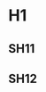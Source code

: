 <!-- @node H0 -->
<!-- @node #B H01 -->

# H1
<!-- @node -->
<!-- @edge -> H0 -->
<!-- @edge #B -> H01 -->

## SH11
<!-- @n #A <typ_1> -->
<!-- @e #A -> H1 -->

## SH12
<!--
@n #A #B SH_1_2 <typ_1>
@e #B #A SH_1_2 -> SH11
-->
